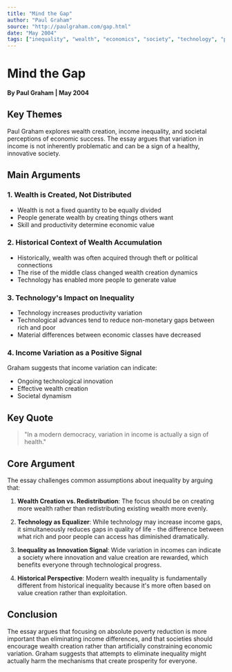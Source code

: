 ```yaml
---
title: "Mind the Gap"
author: "Paul Graham"
source: "http://paulgraham.com/gap.html"
date: "May 2004"
tags: ["inequality", "wealth", "economics", "society", "technology", "paul-graham"]
---
```


# Mind the Gap

**By Paul Graham | May 2004**

## Key Themes

Paul Graham explores wealth creation, income inequality, and societal perceptions of economic success. The essay argues that variation in income is not inherently problematic and can be a sign of a healthy, innovative society.

## Main Arguments

### 1. Wealth is Created, Not Distributed

- Wealth is not a fixed quantity to be equally divided
- People generate wealth by creating things others want
- Skill and productivity determine economic value

### 2. Historical Context of Wealth Accumulation

- Historically, wealth was often acquired through theft or political connections
- The rise of the middle class changed wealth creation dynamics
- Technology has enabled more people to generate value

### 3. Technology's Impact on Inequality

- Technology increases productivity variation
- Technological advances tend to reduce non-monetary gaps between rich and poor
- Material differences between economic classes have decreased

### 4. Income Variation as a Positive Signal

Graham suggests that income variation can indicate:
- Ongoing technological innovation
- Effective wealth creation
- Societal dynamism

## Key Quote

> "In a modern democracy, variation in income is actually a sign of health."

## Core Argument

The essay challenges common assumptions about inequality by arguing that:

1. **Wealth Creation vs. Redistribution**: The focus should be on creating more wealth rather than redistributing existing wealth more evenly.

2. **Technology as Equalizer**: While technology may increase income gaps, it simultaneously reduces gaps in quality of life - the difference between what rich and poor people can access has diminished dramatically.

3. **Inequality as Innovation Signal**: Wide variation in incomes can indicate a society where innovation and value creation are rewarded, which benefits everyone through technological progress.

4. **Historical Perspective**: Modern wealth inequality is fundamentally different from historical inequality because it's more often based on value creation rather than exploitation.

## Conclusion

The essay argues that focusing on absolute poverty reduction is more important than eliminating income differences, and that societies should encourage wealth creation rather than artificially constraining economic variation. Graham suggests that attempts to eliminate inequality might actually harm the mechanisms that create prosperity for everyone.